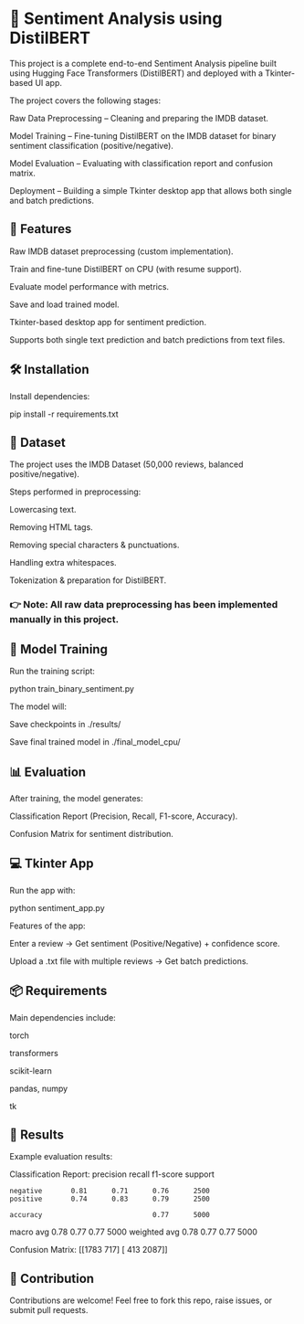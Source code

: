 # 📌 Sentiment Analysis using DistilBERT

This project is a complete end-to-end Sentiment Analysis pipeline built using Hugging Face Transformers (DistilBERT) and deployed with a Tkinter-based UI app.

The project covers the following stages:

Raw Data Preprocessing – Cleaning and preparing the IMDB dataset.

Model Training – Fine-tuning DistilBERT on the IMDB dataset for binary sentiment classification (positive/negative).

Model Evaluation – Evaluating with classification report and confusion matrix.

Deployment – Building a simple Tkinter desktop app that allows both single and batch predictions.

## 🚀 Features

Raw IMDB dataset preprocessing (custom implementation).

Train and fine-tune DistilBERT on CPU (with resume support).

Evaluate model performance with metrics.

Save and load trained model.

Tkinter-based desktop app for sentiment prediction.

Supports both single text prediction and batch predictions from text files.

## 🛠️ Installation

Install dependencies:

pip install -r requirements.txt

## 📂 Dataset

The project uses the IMDB Dataset (50,000 reviews, balanced positive/negative).

Steps performed in preprocessing:

Lowercasing text.

Removing HTML tags.

Removing special characters & punctuations.

Handling extra whitespaces.

Tokenization & preparation for DistilBERT.

### 👉 Note: All raw data preprocessing has been implemented manually in this project.

## 🎯 Model Training

Run the training script:

python train_binary_sentiment.py


The model will:

Save checkpoints in ./results/

Save final trained model in ./final_model_cpu/

## 📊 Evaluation

After training, the model generates:

Classification Report (Precision, Recall, F1-score, Accuracy).

Confusion Matrix for sentiment distribution.

## 💻 Tkinter App

Run the app with:

python sentiment_app.py


Features of the app:

Enter a review → Get sentiment (Positive/Negative) + confidence score.

Upload a .txt file with multiple reviews → Get batch predictions.

## 📦 Requirements

Main dependencies include:

torch

transformers

scikit-learn

pandas, numpy

tk

## 📝 Results

Example evaluation results:

Classification Report:
               precision    recall  f1-score   support

    negative       0.81      0.71      0.76      2500
    positive       0.74      0.83      0.79      2500

    accuracy                           0.77      5000
   macro avg       0.78      0.77      0.77      5000
weighted avg       0.78      0.77      0.77      5000


Confusion Matrix:
 [[1783  717]
 [ 413 2087]]

## 🤝 Contribution

Contributions are welcome! Feel free to fork this repo, raise issues, or submit pull requests.
